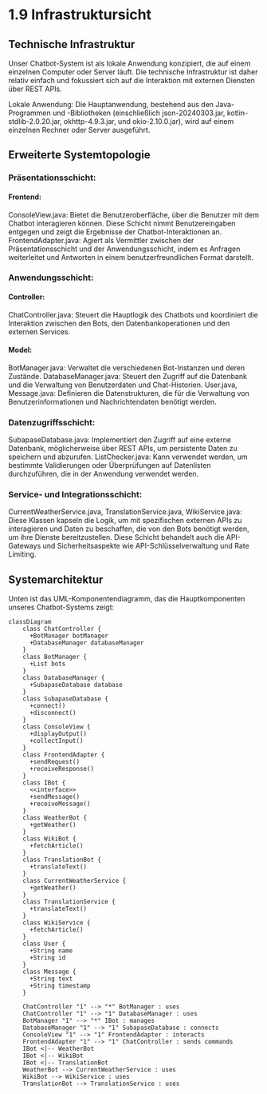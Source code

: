 # 1.9 Infrastruktursicht
## Technische Infrastruktur

Unser Chatbot-System ist als lokale Anwendung konzipiert, die auf einem einzelnen Computer oder Server läuft. Die technische Infrastruktur ist daher relativ einfach und fokussiert sich auf die Interaktion mit externen Diensten über REST APIs.

Lokale Anwendung: Die Hauptanwendung, bestehend aus den Java-Programmen und -Bibliotheken (einschließlich json-20240303.jar, kotlin-stdlib-2.0.20.jar, okhttp-4.9.3.jar, und okio-2.10.0.jar), wird auf einem einzelnen Rechner oder Server ausgeführt.

## Erweiterte Systemtopologie

### Präsentationsschicht:
#### Frontend:
ConsoleView.java: 
Bietet die Benutzeroberfläche, über die Benutzer mit dem Chatbot interagieren können. Diese Schicht nimmt Benutzereingaben entgegen und zeigt die Ergebnisse der Chatbot-Interaktionen an.
FrontendAdapter.java: 
Agiert als Vermittler zwischen der Präsentationsschicht und der Anwendungsschicht, indem es Anfragen weiterleitet und Antworten in einem benutzerfreundlichen Format darstellt.

### Anwendungsschicht:
#### Controller:
ChatController.java: Steuert die Hauptlogik des Chatbots und koordiniert die Interaktion zwischen den Bots, den Datenbankoperationen und den externen Services.
#### Model:
BotManager.java: 
Verwaltet die verschiedenen Bot-Instanzen und deren Zustände.
DatabaseManager.java: 
Steuert den Zugriff auf die Datenbank und die Verwaltung von Benutzerdaten und Chat-Historien.
User.java, Message.java: 
Definieren die Datenstrukturen, die für die Verwaltung von Benutzerinformationen und Nachrichtendaten benötigt werden.

### Datenzugriffsschicht:
SubapaseDatabase.java: 
Implementiert den Zugriff auf eine externe Datenbank, möglicherweise über REST APIs, um persistente Daten zu speichern und abzurufen.
ListChecker.java: 
Kann verwendet werden, um bestimmte Validierungen oder Überprüfungen auf Datenlisten durchzuführen, die in der Anwendung verwendet werden.

### Service- und Integrationsschicht:
CurrentWeatherService.java, TranslationService.java, WikiService.java: 
Diese Klassen kapseln die Logik, um mit spezifischen externen APIs zu interagieren und Daten zu beschaffen, die von den Bots benötigt werden, um ihre Dienste bereitzustellen. Diese Schicht behandelt auch die API-Gateways und Sicherheitsaspekte wie API-Schlüsselverwaltung und Rate Limiting.

## Systemarchitektur

Unten ist das UML-Komponentendiagramm, das die Hauptkomponenten unseres Chatbot-Systems zeigt:

```mermaid
classDiagram
    class ChatController {
      +BotManager botManager
      +DatabaseManager databaseManager
    }
    class BotManager {
      +List bots
    }
    class DatabaseManager {
      +SubapaseDatabase database
    }
    class SubapaseDatabase {
      +connect()
      +disconnect()
    }
    class ConsoleView {
      +displayOutput()
      +collectInput()
    }
    class FrontendAdapter {
      +sendRequest()
      +receiveResponse()
    }
    class IBot {
      <<interface>>
      +sendMessage()
      +receiveMessage()
    }
    class WeatherBot {
      +getWeather()
    }
    class WikiBot {
      +fetchArticle()
    }
    class TranslationBot {
      +translateText()
    }
    class CurrentWeatherService {
      +getWeather()
    }
    class TranslationService {
      +translateText()
    }
    class WikiService {
      +fetchArticle()
    }
    class User {
      +String name
      +String id
    }
    class Message {
      +String text
      +String timestamp
    }

    ChatController "1" --> "*" BotManager : uses
    ChatController "1" --> "1" DatabaseManager : uses
    BotManager "1" --> "*" IBot : manages
    DatabaseManager "1" --> "1" SubapaseDatabase : connects
    ConsoleView "1" --> "1" FrontendAdapter : interacts
    FrontendAdapter "1" --> "1" ChatController : sends commands
    IBot <|-- WeatherBot
    IBot <|-- WikiBot
    IBot <|-- TranslationBot
    WeatherBot --> CurrentWeatherService : uses
    WikiBot --> WikiService : uses
    TranslationBot --> TranslationService : uses